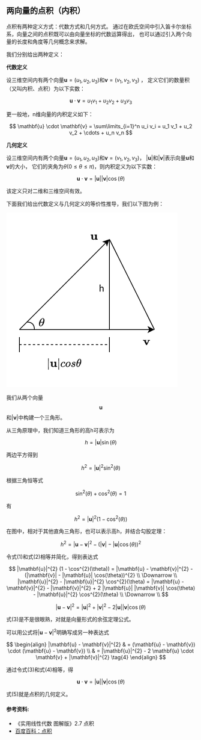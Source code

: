 ## 两向量的点积（内积）

点积有两种定义方式：代数方式和几何方式。
通过在欧氏空间中引入笛卡尔坐标系，向量之间的点积既可以由向量坐标的代数运算得出，
也可以通过引入两个向量的长度和角度等几何概念来求解。

我们分别给出两种定义：

**代数定义**

设三维空间内有两个向量$\mathbf{u} = (u_1, u_2, u_3)$和$\mathbf{v} = (v_1, v_2, v_3)$ ，
定义它们的数量积（又叫内积、点积）为以下实数：

$$
\mathbf{u} \cdot \mathbf{v} = u_1 v_1 + u_2 v_2 + u_3 v_3
$$

更一般地，n维向量的内积定义如下：

$$
\mathbf{u} \cdot \mathbf{v} = \sum\limits_{i=1}^n u_i v_i = u_1 v_1 + u_2 v_2 + \cdots + u_n v_n
$$

**几何定义**

设三维空间内有两个向量$\mathbf{u} = (u_1, u_2, u_3)$和$\mathbf{v} = (v_1, v_2, v_3)$，
$|\mathbf{u}|$和$|\mathbf{v}|$表示向量$\mathbf{u}$和$\mathbf{v}$的大小，
它们的夹角为$\theta (0 \leq \theta \leq \pi)$，则内积定义为以下实数：

$$
\mathbf{u} \cdot \mathbf{v} = |\mathbf{u}| |\mathbf{v}| \cos(\theta) 
$$

该定义只对二维和三维空间有效。

下面我们给出代数定义与几何定义的等价性推导，我们以下图为例：

![两向量的点积](draw.io/dot_product_of_two_vectors.png)

我们从两个向量$$\mathbf{u}$$和$|\mathbf{v}|$中构建一个三角形。

从三角原理中，我们知道三角形的高h可表示为

$$
h = |\mathbf{u}| \sin(\theta)
$$

两边平方得到

$$
h^{2} = |\mathbf{u}|^{2} \sin^{2}(\theta)
$$

根据三角恒等式

$$
\sin^{2}(\theta) + \cos^{2}(\theta) = 1
$$

有

$$
h^{2} = |\mathbf{u}|^{2} (1 - \cos^{2}(\theta))     \tag{1}
$$

在图中，相对于其他直角三角形，也可以表示高h，并结合勾股定理：

$$
h^{2} = |\mathbf{u} - \mathbf{v}|^{2} - (|\mathbf{v}| - |\mathbf{u}| \cos(\theta))^{2}      \tag{2}
$$

令式$(1)$和式$(2)$相等并简化，得到表达式

$$
|\mathbf{u}|^{2} (1 - \cos^{2}(\theta)) = |\mathbf{u} - \mathbf{v}|^{2} - (|\mathbf{v}| - |\mathbf{u}| \cos(\theta))^{2}    \\
\Downarrow \\
|\mathbf{u}|^{2} - |\mathbf{u}|^{2} \cos^{2}(\theta) = |\mathbf{u} - \mathbf{v}|^{2} - |\mathbf{v}|^{2} + 2 |\mathbf{u}| |\mathbf{v}| \cos(\theta) - |\mathbf{u}|^{2} \cos^{2}(\theta)  \\
\Downarrow \\
$$

$$
|\mathbf{u} - \mathbf{v}|^{2} = |\mathbf{u}|^{2} + |\mathbf{v}|^{2} - 2 |\mathbf{u}| |\mathbf{v}| \cos(\theta)      \tag{3}
$$

式$(3)$是不是很眼熟，对就是向量形式的余弦定理公式。

可以用公式将$|\mathbf{u} - \mathbf{v}|^{2}$明确写成另一种表达式

$$
\begin{align}
|\mathbf{u} - \mathbf{v}|^{2} & = (\mathbf{u} - \mathbf{v}) \cdot (\mathbf{u} - \mathbf{v}) \\
        & = |\mathbf{u}|^{2} - 2 \mathbf{u} \cdot \mathbf{v} + |\mathbf{v}|^{2}     \tag{4}
\end{align}
$$

通过令式$(3)$和式$(4)$相等，得

$$
\mathbf{u} \cdot \mathbf{v} = |\mathbf{u}| |\mathbf{v}| \cos(\theta)        \tag{5}
$$

式$(5)$就是点积的几何定义。


#### 参考资料:

- 《实用线性代数 图解版》2.7 点积
- [百度百科：点积](https://baike.baidu.com/item/%E7%82%B9%E7%A7%AF/9648528)
